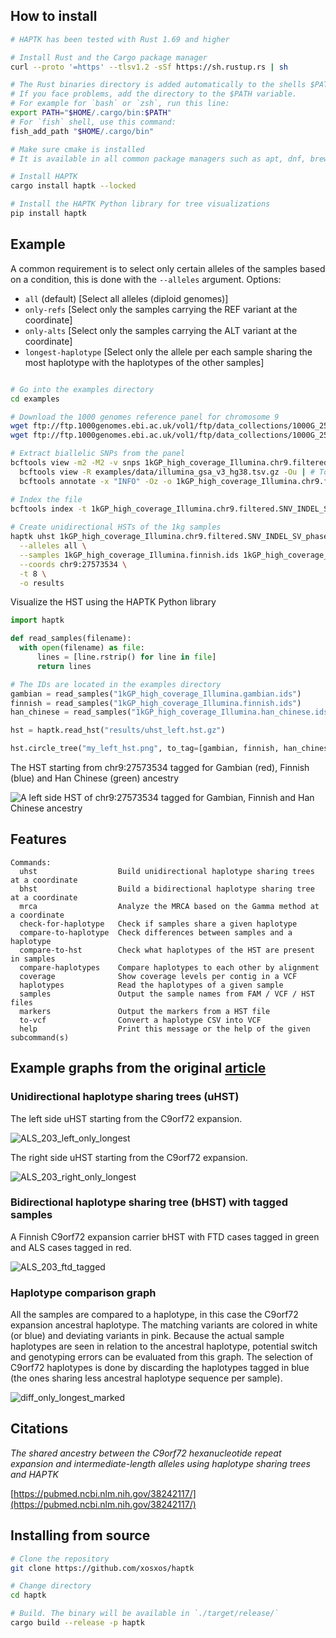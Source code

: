 ## How to install
```bash
# HAPTK has been tested with Rust 1.69 and higher

# Install Rust and the Cargo package manager
curl --proto '=https' --tlsv1.2 -sSf https://sh.rustup.rs | sh

# The Rust binaries directory is added automatically to the shells $PATH variable when it is restarted
# If you face problems, add the directory to the $PATH variable.
# For example for `bash` or `zsh`, run this line:
export PATH="$HOME/.cargo/bin:$PATH"
# For `fish` shell, use this command:
fish_add_path "$HOME/.cargo/bin"

# Make sure cmake is installed
# It is available in all common package managers such as apt, dnf, brew

# Install HAPTK
cargo install haptk --locked

# Install the HAPTK Python library for tree visualizations
pip install haptk
```


## Example
A common requirement is to select only certain alleles of the samples based on a condition, this is done with the `--alleles` argument.
Options:
- `all` (default) [Select all alleles (diploid genomes)]
- `only-refs` [Select only the samples carrying the REF variant at the coordinate]
- `only-alts` [Select only the samples carrying the ALT variant at the coordinate]
- `longest-haplotype` [Select only the allele per each sample sharing the most haplotype with the haplotypes of the other samples]

```bash

# Go into the examples directory
cd examples

# Download the 1000 genomes reference panel for chromosome 9
wget ftp://ftp.1000genomes.ebi.ac.uk/vol1/ftp/data_collections/1000G_2504_high_coverage/working/20220422_3202_phased_SNV_INDEL_SV/1kGP_high_coverage_Illumina.chr9.filtered.SNV_INDEL_SV_phased_panel.vcf.gz
wget ftp://ftp.1000genomes.ebi.ac.uk/vol1/ftp/data_collections/1000G_2504_high_coverage/working/20220422_3202_phased_SNV_INDEL_SV/1kGP_high_coverage_Illumina.chr9.filtered.SNV_INDEL_SV_phased_panel.vcf.gz.tbi

# Extract biallelic SNPs from the panel
bcftools view -m2 -M2 -v snps 1kGP_high_coverage_Illumina.chr9.filtered.SNV_INDEL_SV_phased_panel.vcf.gz -Ou |
  bcftools view -R examples/data/illumina_gsa_v3_hg38.tsv.gz -Ou | # To ease the computational load, you can select variants from an SNP array
  bcftools annotate -x "INFO" -Oz -o 1kGP_high_coverage_Illumina.chr9.filtered.SNV_INDEL_SV_phased_panel.biallelic.vcf.gz

# Index the file
bcftools index -t 1kGP_high_coverage_Illumina.chr9.filtered.SNV_INDEL_SV_phased_panel.biallelic.vcf.gz
 
# Create unidirectional HSTs of the 1kg samples
haptk uhst 1kGP_high_coverage_Illumina.chr9.filtered.SNV_INDEL_SV_phased_panel.biallelic.vcf.gz \
  --alleles all \
  --samples 1kGP_high_coverage_Illumina.finnish.ids 1kGP_high_coverage_Illumina.gambian.ids 1kGP_high_coverage_Illumina.han_chinese.ids \
  --coords chr9:27573534 \
  -t 8 \
  -o results

```

Visualize the HST using the HAPTK Python library
```python
import haptk

def read_samples(filename):
  with open(filename) as file:
      lines = [line.rstrip() for line in file]
      return lines

# The IDs are located in the examples directory
gambian = read_samples("1kGP_high_coverage_Illumina.gambian.ids")
finnish = read_samples("1kGP_high_coverage_Illumina.finnish.ids")
han_chinese = read_samples("1kGP_high_coverage_Illumina.han_chinese.ids")

hst = haptk.read_hst("results/uhst_left.hst.gz")

hst.circle_tree("my_left_hst.png", to_tag=[gambian, finnish, han_chinese], colors=["red", "blue", "green"])
```

The HST starting from chr9:27573534 tagged for Gambian (red), Finnish (blue) and Han Chinese (green) ancestry

![A left side HST of chr9:27573534 tagged for Gambian, Finnish and Han Chinese ancestry](./examples/example_left_hst.png)

## Features

```
Commands:
  uhst                  Build unidirectional haplotype sharing trees at a coordinate
  bhst                  Build a bidirectional haplotype sharing tree at a coordinate
  mrca                  Analyze the MRCA based on the Gamma method at a coordinate
  check-for-haplotype   Check if samples share a given haplotype
  compare-to-haplotype  Check differences between samples and a haplotype
  compare-to-hst        Check what haplotypes of the HST are present in samples
  compare-haplotypes    Compare haplotypes to each other by alignment
  coverage              Show coverage levels per contig in a VCF
  haplotypes            Read the haplotypes of a given sample
  samples               Output the sample names from FAM / VCF / HST files
  markers               Output the markers from a HST file
  to-vcf                Convert a haplotype CSV into VCF
  help                  Print this message or the help of the given subcommand(s)
```

## Example graphs from the original [article](https://www.biorxiv.org/content/10.1101/2023.07.28.550820v3)

### Unidirectional haplotype sharing trees (uHST)
The left side uHST starting from the C9orf72 expansion.

![ALS_203_left_only_longest](https://github.com/xosxos/haptk/assets/44613540/6be3bcfc-e7f7-432b-926b-006d07aa2498)

The right side uHST starting from the C9orf72 expansion.

![ALS_203_right_only_longest](https://github.com/xosxos/haptk/assets/44613540/b963bac7-1407-40ae-bb60-3afa7ec6f7f1)

### Bidirectional haplotype sharing tree (bHST) with tagged samples
A Finnish C9orf72 expansion carrier bHST with FTD cases tagged in green and ALS cases tagged in red.

![ALS_203_ftd_tagged](https://github.com/xosxos/haptk/assets/44613540/f1193d27-cd78-43b1-b217-f8150dd6c6dd)

### Haplotype comparison graph
All the samples are compared to a haplotype, in this case the C9orf72 expansion ancestral haplotype.
The matching variants are colored in white (or blue) and deviating variants in pink.
Because the actual sample haplotypes are seen in relation to the ancestral haplotype, potential switch and genotyping errors can be evaluated from this graph.
The selection of C9orf72 haplotypes is done by discarding the haplotypes tagged in blue (the ones sharing less ancestral haplotype sequence per sample).

![diff_only_longest_marked](https://github.com/xosxos/haptk/assets/44613540/f9a9b3b5-24b5-467f-9785-76ceba00754c)

## Citations
_The shared ancestry between the C9orf72 hexanucleotide repeat expansion and intermediate-length alleles using haplotype sharing trees and HAPTK_

[https://pubmed.ncbi.nlm.nih.gov/38242117/](https://pubmed.ncbi.nlm.nih.gov/38242117/)

## Installing from source
```bash
# Clone the repository
git clone https://github.com/xosxos/haptk

# Change directory 
cd haptk

# Build. The binary will be available in `./target/release/` 
cargo build --release -p haptk

```
